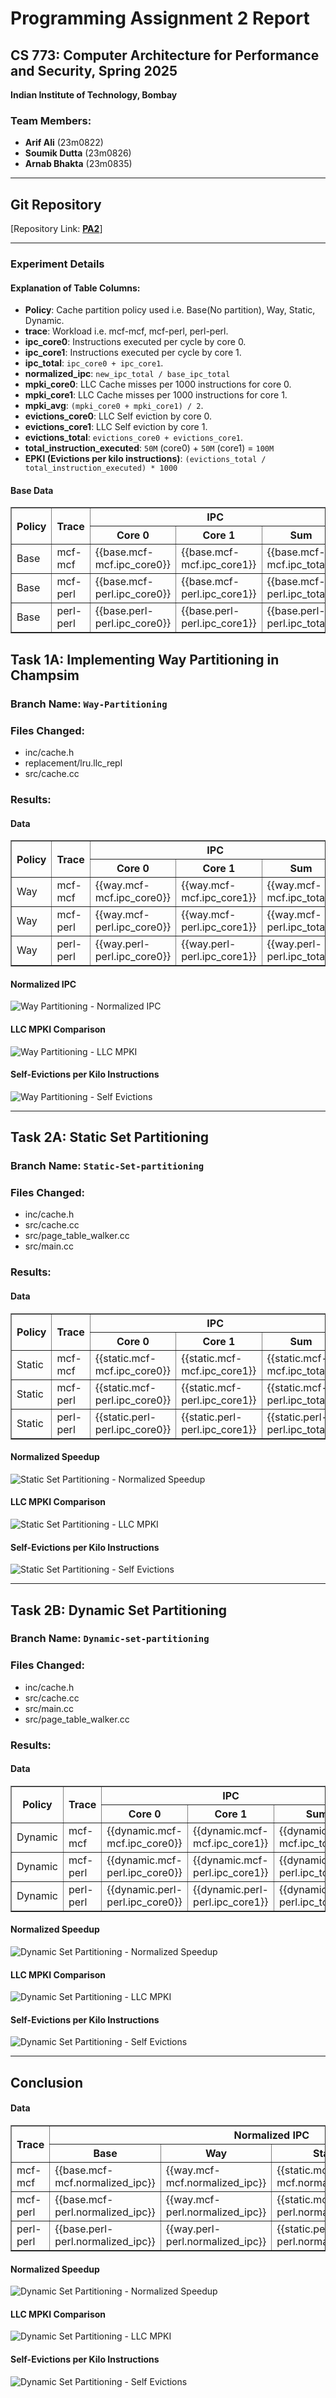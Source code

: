# Programming Assignment 2 Report

## CS 773: Computer Architecture for Performance and Security, Spring 2025  
**Indian Institute of Technology, Bombay**  

### Team Members:  
- **Arif Ali** (23m0822)  
- **Soumik Dutta** (23m0826)  
- **Arnab Bhakta** (23m0835)  

---

## Git Repository
[Repository Link: **[PA2](https://github.com/sammagnet7/cs773_CompArch-Perf-Security/tree/main/PA2)**]

---

### Experiment Details

#### Explanation of Table Columns:
- **Policy**: Cache partition policy used i.e. Base(No partition), Way, Static, Dynamic.
- **trace**: Workload i.e. mcf-mcf, mcf-perl, perl-perl.
- **ipc_core0**: Instructions executed per cycle by core 0.
- **ipc_core1**: Instructions executed per cycle by core 1.
- **ipc_total**: `ipc_core0 + ipc_core1`.  
- **normalized_ipc**: `new_ipc_total / base_ipc_total`
- **mpki_core0**: LLC Cache misses per 1000 instructions for core 0.
- **mpki_core1**: LLC Cache misses per 1000 instructions for core 1.
- **mpki_avg**: `(mpki_core0 + mpki_core1) / 2`.  
- **evictions_core0**: LLC Self eviction by core 0.
- **evictions_core1**: LLC Self eviction by core 1.
- **evictions_total**: `evictions_core0 + evictions_core1`.  
- **total_instruction_executed**: `50M` (core0) + `50M` (core1) = `100M`
- **EPKI (Evictions per kilo instructions)**:  `(evictions_total / total_instruction_executed) * 1000`

#### Base Data
<table border="1">
    <thead>
        <tr>
            <th rowspan="2">Policy</th>
            <th rowspan="2">Trace</th>
            <th colspan="3">IPC</th>
            <th colspan="3">MPKI</th>
            <th colspan="4">Evictions</th>
        </tr>
        <tr>
            <th>Core 0</th>
            <th>Core 1</th>
            <th>Sum</th>
            <th>Core 0</th>
            <th>Core 1</th>
            <th>Avg</th>
            <th>Core 0</th>
            <th>Core 1</th>
            <th>Sum</th>
            <th>EPKI</th>
        </tr>
    </thead>
    <tbody>
        <tr>
            <td>Base</td>
            <td>mcf-mcf</td>
            <td>{{base.mcf-mcf.ipc_core0}}</td>
            <td>{{base.mcf-mcf.ipc_core1}}</td>
            <td>{{base.mcf-mcf.ipc_total}}</td>
            <td>{{base.mcf-mcf.mpki_core0}}</td>
            <td>{{base.mcf-mcf.mpki_core1}}</td>
            <td>{{base.mcf-mcf.mpki_avg}}</td>
            <td>{{base.mcf-mcf.evictions_core0}}</td>
            <td>{{base.mcf-mcf.evictions_core1}}</td>
            <td>{{base.mcf-mcf.evictions_total}}</td>
            <td>{{base.mcf-mcf.evictions_per_k}}</td>
        </tr>
        <tr>
            <td>Base</td>
            <td>mcf-perl</td>
            <td>{{base.mcf-perl.ipc_core0}}</td>
            <td>{{base.mcf-perl.ipc_core1}}</td>
            <td>{{base.mcf-perl.ipc_total}}</td>
            <td>{{base.mcf-perl.mpki_core0}}</td>
            <td>{{base.mcf-perl.mpki_core1}}</td>
            <td>{{base.mcf-perl.mpki_avg}}</td>
            <td>{{base.mcf-perl.evictions_core0}}</td>
            <td>{{base.mcf-perl.evictions_core1}}</td>
            <td>{{base.mcf-perl.evictions_total}}</td>
            <td>{{base.mcf-perl.evictions_per_k}}</td>
        </tr>
        <tr>
            <td>Base</td>
            <td>perl-perl</td>
            <td>{{base.perl-perl.ipc_core0}}</td>
            <td>{{base.perl-perl.ipc_core1}}</td>
            <td>{{base.perl-perl.ipc_total}}</td>
            <td>{{base.perl-perl.mpki_core0}}</td>
            <td>{{base.perl-perl.mpki_core1}}</td>
            <td>{{base.perl-perl.mpki_avg}}</td>
            <td>{{base.perl-perl.evictions_core0}}</td>
            <td>{{base.perl-perl.evictions_core1}}</td>
            <td>{{base.perl-perl.evictions_total}}</td>
            <td>{{base.perl-perl.evictions_per_k}}</td>
        </tr>
    </tbody>
</table>



## Task 1A: Implementing Way Partitioning in Champsim

### Branch Name: `Way-Partitioning`

### Files Changed:
- inc/cache.h
- replacement/lru.llc_repl
- src/cache.cc

### Results:

#### Data
<table border="1">
    <thead>
        <tr>
            <th rowspan="2">Policy</th>
            <th rowspan="2">Trace</th>
            <th colspan="3">IPC</th>
            <th colspan="3">MPKI</th>
            <th colspan="4">Evictions</th>
        </tr>
        <tr>
            <th>Core 0</th>
            <th>Core 1</th>
            <th>Sum</th>
            <th>Core 0</th>
            <th>Core 1</th>
            <th>Avg</th>
            <th>Core 0</th>
            <th>Core 1</th>
            <th>Sum</th>
            <th>EPKI</th>
        </tr>
    </thead>
    <tbody>
        <tr>
            <td>Way</td>
            <td>mcf-mcf</td>
            <td>{{way.mcf-mcf.ipc_core0}}</td>
            <td>{{way.mcf-mcf.ipc_core1}}</td>
            <td>{{way.mcf-mcf.ipc_total}}</td>
            <td>{{way.mcf-mcf.mpki_core0}}</td>
            <td>{{way.mcf-mcf.mpki_core1}}</td>
            <td>{{way.mcf-mcf.mpki_avg}}</td>
            <td>{{way.mcf-mcf.evictions_core0}}</td>
            <td>{{way.mcf-mcf.evictions_core1}}</td>
            <td>{{way.mcf-mcf.evictions_total}}</td>
            <td>{{way.mcf-mcf.evictions_per_k}}</td>
        </tr>
        <tr>
            <td>Way</td>
            <td>mcf-perl</td>
            <td>{{way.mcf-perl.ipc_core0}}</td>
            <td>{{way.mcf-perl.ipc_core1}}</td>
            <td>{{way.mcf-perl.ipc_total}}</td>
            <td>{{way.mcf-perl.mpki_core0}}</td>
            <td>{{way.mcf-perl.mpki_core1}}</td>
            <td>{{way.mcf-perl.mpki_avg}}</td>
            <td>{{way.mcf-perl.evictions_core0}}</td>
            <td>{{way.mcf-perl.evictions_core1}}</td>
            <td>{{way.mcf-perl.evictions_total}}</td>
            <td>{{way.mcf-perl.evictions_per_k}}</td>
        </tr>
        <tr>
            <td>Way</td>
            <td>perl-perl</td>
            <td>{{way.perl-perl.ipc_core0}}</td>
            <td>{{way.perl-perl.ipc_core1}}</td>
            <td>{{way.perl-perl.ipc_total}}</td>
            <td>{{way.perl-perl.mpki_core0}}</td>
            <td>{{way.perl-perl.mpki_core1}}</td>
            <td>{{way.perl-perl.mpki_avg}}</td>
            <td>{{way.perl-perl.evictions_core0}}</td>
            <td>{{way.perl-perl.evictions_core1}}</td>
            <td>{{way.perl-perl.evictions_total}}</td>
            <td>{{way.perl-perl.evictions_per_k}}</td>
        </tr>
    </tbody>
</table>



#### Normalized IPC
![Way Partitioning - Normalized IPC](./results/graphs/way_part/ipc.png)

#### LLC MPKI Comparison
![Way Partitioning - LLC MPKI](./results/graphs/way_part/mpki.png)

#### Self-Evictions per Kilo Instructions
![Way Partitioning - Self Evictions](./results/graphs/way_part/evictions.png)

---

## Task 2A: Static Set Partitioning

### Branch Name: `Static-Set-partitioning`

### Files Changed:
- inc/cache.h
- src/cache.cc
- src/page_table_walker.cc
- src/main.cc

### Results:

#### Data
<table border="1">
    <thead>
        <tr>
            <th rowspan="2">Policy</th>
            <th rowspan="2">Trace</th>
            <th colspan="3">IPC</th>
            <th colspan="3">MPKI</th>
            <th colspan="4">Evictions</th>
        </tr>
        <tr>
            <th>Core 0</th>
            <th>Core 1</th>
            <th>Sum</th>
            <th>Core 0</th>
            <th>Core 1</th>
            <th>Avg</th>
            <th>Core 0</th>
            <th>Core 1</th>
            <th>Sum</th>
            <th>EPKI</th>
        </tr>
    </thead>
    <tbody>
        <tr>
            <td>Static</td>
            <td>mcf-mcf</td>
            <td>{{static.mcf-mcf.ipc_core0}}</td>
            <td>{{static.mcf-mcf.ipc_core1}}</td>
            <td>{{static.mcf-mcf.ipc_total}}</td>
            <td>{{static.mcf-mcf.mpki_core0}}</td>
            <td>{{static.mcf-mcf.mpki_core1}}</td>
            <td>{{static.mcf-mcf.mpki_avg}}</td>
            <td>{{static.mcf-mcf.evictions_core0}}</td>
            <td>{{static.mcf-mcf.evictions_core1}}</td>
            <td>{{static.mcf-mcf.evictions_total}}</td>
            <td>{{static.mcf-mcf.evictions_per_k}}</td>
        </tr>
        <tr>
            <td>Static</td>
            <td>mcf-perl</td>
            <td>{{static.mcf-perl.ipc_core0}}</td>
            <td>{{static.mcf-perl.ipc_core1}}</td>
            <td>{{static.mcf-perl.ipc_total}}</td>
            <td>{{static.mcf-perl.mpki_core0}}</td>
            <td>{{static.mcf-perl.mpki_core1}}</td>
            <td>{{static.mcf-perl.mpki_avg}}</td>
            <td>{{static.mcf-perl.evictions_core0}}</td>
            <td>{{static.mcf-perl.evictions_core1}}</td>
            <td>{{static.mcf-perl.evictions_total}}</td>
            <td>{{static.mcf-perl.evictions_per_k}}</td>
        </tr>
        <tr>
            <td>Static</td>
            <td>perl-perl</td>
            <td>{{static.perl-perl.ipc_core0}}</td>
            <td>{{static.perl-perl.ipc_core1}}</td>
            <td>{{static.perl-perl.ipc_total}}</td>
            <td>{{static.perl-perl.mpki_core0}}</td>
            <td>{{static.perl-perl.mpki_core1}}</td>
            <td>{{static.perl-perl.mpki_avg}}</td>
            <td>{{static.perl-perl.evictions_core0}}</td>
            <td>{{static.perl-perl.evictions_core1}}</td>
            <td>{{static.perl-perl.evictions_total}}</td>
            <td>{{static.perl-perl.evictions_per_k}}</td>
        </tr>
    </tbody>
</table>


#### Normalized Speedup
![Static Set Partitioning - Normalized Speedup](./results/graphs/static_set_part/ipc.png)

#### LLC MPKI Comparison
![Static Set Partitioning - LLC MPKI](./results/graphs/static_set_part/mpki.png)

#### Self-Evictions per Kilo Instructions
![Static Set Partitioning - Self Evictions](./results/graphs/static_set_part/evictions.png)

---

## Task 2B: Dynamic Set Partitioning

### Branch Name: `Dynamic-set-partitioning`

### Files Changed:
- inc/cache.h
- src/cache.cc
- src/main.cc
- src/page_table_walker.cc

### Results:

#### Data
<table border="1">
    <thead>
        <tr>
            <th rowspan="2">Policy</th>
            <th rowspan="2">Trace</th>
            <th colspan="3">IPC</th>
            <th colspan="3">MPKI</th>
            <th colspan="4">Evictions</th>
        </tr>
        <tr>
            <th>Core 0</th>
            <th>Core 1</th>
            <th>Sum</th>
            <th>Core 0</th>
            <th>Core 1</th>
            <th>Avg</th>
            <th>Core 0</th>
            <th>Core 1</th>
            <th>Sum</th>
            <th>EPKI</th>
        </tr>
    </thead>
    <tbody>
        <tr>
            <td>Dynamic</td>
            <td>mcf-mcf</td>
            <td>{{dynamic.mcf-mcf.ipc_core0}}</td>
            <td>{{dynamic.mcf-mcf.ipc_core1}}</td>
            <td>{{dynamic.mcf-mcf.ipc_total}}</td>
            <td>{{dynamic.mcf-mcf.mpki_core0}}</td>
            <td>{{dynamic.mcf-mcf.mpki_core1}}</td>
            <td>{{dynamic.mcf-mcf.mpki_avg}}</td>
            <td>{{dynamic.mcf-mcf.evictions_core0}}</td>
            <td>{{dynamic.mcf-mcf.evictions_core1}}</td>
            <td>{{dynamic.mcf-mcf.evictions_total}}</td>
            <td>{{dynamic.mcf-mcf.evictions_per_k}}</td>
        </tr>
        <tr>
            <td>Dynamic</td>
            <td>mcf-perl</td>
            <td>{{dynamic.mcf-perl.ipc_core0}}</td>
            <td>{{dynamic.mcf-perl.ipc_core1}}</td>
            <td>{{dynamic.mcf-perl.ipc_total}}</td>
            <td>{{dynamic.mcf-perl.mpki_core0}}</td>
            <td>{{dynamic.mcf-perl.mpki_core1}}</td>
            <td>{{dynamic.mcf-perl.mpki_avg}}</td>
            <td>{{dynamic.mcf-perl.evictions_core0}}</td>
            <td>{{dynamic.mcf-perl.evictions_core1}}</td>
            <td>{{dynamic.mcf-perl.evictions_total}}</td>
            <td>{{dynamic.mcf-perl.evictions_per_k}}</td>
        </tr>
        <tr>
            <td>Dynamic</td>
            <td>perl-perl</td>
            <td>{{dynamic.perl-perl.ipc_core0}}</td>
            <td>{{dynamic.perl-perl.ipc_core1}}</td>
            <td>{{dynamic.perl-perl.ipc_total}}</td>
            <td>{{dynamic.perl-perl.mpki_core0}}</td>
            <td>{{dynamic.perl-perl.mpki_core1}}</td>
            <td>{{dynamic.perl-perl.mpki_avg}}</td>
            <td>{{dynamic.perl-perl.evictions_core0}}</td>
            <td>{{dynamic.perl-perl.evictions_core1}}</td>
            <td>{{dynamic.perl-perl.evictions_total}}</td>
            <td>{{dynamic.perl-perl.evictions_per_k}}</td>
        </tr>
    </tbody>
</table>


#### Normalized Speedup
![Dynamic Set Partitioning - Normalized Speedup](./results/graphs/dynamic_set_part/ipc.png)

#### LLC MPKI Comparison
![Dynamic Set Partitioning - LLC MPKI](./results/graphs/dynamic_set_part/mpki.png)

#### Self-Evictions per Kilo Instructions
![Dynamic Set Partitioning - Self Evictions](./results/graphs/dynamic_set_part/evictions.png)

---

## Conclusion
#### Data
<table border="1">
    <thead>
        <tr>
            <th rowspan="2">Trace</th>
            <th colspan="4">Normalized IPC</th>
            <th colspan="4">LLC MPKI</th>
            <th colspan="4">Self Evictions Per Kilo Instructions</th>
        </tr>
        <tr>
            <th>Base</th>
            <th>Way</th>
            <th>Static</th>
            <th>Dynamic</th>
            <th>Base</th>
            <th>Way</th>
            <th>Static</th>
            <th>Dynamic</th>
            <th>Base</th>
            <th>Way</th>
            <th>Static</th>
            <th>Dynamic</th>
        </tr>
    </thead>
    <tbody>
        <tr>
            <td>mcf-mcf</td>
            <td>{{base.mcf-mcf.normalized_ipc}}</td>
            <td>{{way.mcf-mcf.normalized_ipc}}</td>
            <td>{{static.mcf-mcf.normalized_ipc}}</td>
            <td>{{dynamic.mcf-mcf.normalized_ipc}}</td>
            <td>{{base.mcf-mcf.new_mpki}}</td>
            <td>{{way.mcf-mcf.new_mpki}}</td>
            <td>{{static.mcf-mcf.new_mpki}}</td>
            <td>{{dynamic.mcf-mcf.new_mpki}}</td>
            <td>{{base.mcf-mcf.new_evictions}}</td>
            <td>{{way.mcf-mcf.new_evictions}}</td>
            <td>{{static.mcf-mcf.new_evictions}}</td>
            <td>{{dynamic.mcf-mcf.new_evictions}}</td>
        </tr>
        <tr>
            <td>mcf-perl</td>
            <td>{{base.mcf-perl.normalized_ipc}}</td>
            <td>{{way.mcf-perl.normalized_ipc}}</td>
            <td>{{static.mcf-perl.normalized_ipc}}</td>
            <td>{{dynamic.mcf-perl.normalized_ipc}}</td>
            <td>{{base.mcf-perl.new_mpki}}</td>
            <td>{{way.mcf-perl.new_mpki}}</td>
            <td>{{static.mcf-perl.new_mpki}}</td>
            <td>{{dynamic.mcf-perl.new_mpki}}</td>
            <td>{{base.mcf-perl.new_evictions}}</td>
            <td>{{way.mcf-perl.new_evictions}}</td>
            <td>{{static.mcf-perl.new_evictions}}</td>
            <td>{{dynamic.mcf-perl.new_evictions}}</td>
        </tr>
        <tr>
            <td>perl-perl</td>
            <td>{{base.perl-perl.normalized_ipc}}</td>
            <td>{{way.perl-perl.normalized_ipc}}</td>
            <td>{{static.perl-perl.normalized_ipc}}</td>
            <td>{{dynamic.perl-perl.normalized_ipc}}</td>
            <td>{{base.perl-perl.new_mpki}}</td>
            <td>{{way.perl-perl.new_mpki}}</td>
            <td>{{static.perl-perl.new_mpki}}</td>
            <td>{{dynamic.perl-perl.new_mpki}}</td>
            <td>{{base.perl-perl.new_evictions}}</td>
            <td>{{way.perl-perl.new_evictions}}</td>
            <td>{{static.perl-perl.new_evictions}}</td>
            <td>{{dynamic.perl-perl.new_evictions}}</td>
        </tr>
    </tbody>
</table>

#### Normalized Speedup
![Dynamic Set Partitioning - Normalized Speedup](./results/graphs/combined/ipc.png)

#### LLC MPKI Comparison
![Dynamic Set Partitioning - LLC MPKI](./results/graphs/combined/mpki.png)

#### Self-Evictions per Kilo Instructions
![Dynamic Set Partitioning - Self Evictions](./results/graphs/combined/evictions.png)